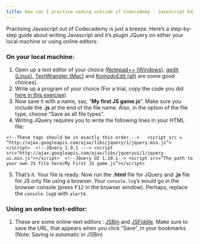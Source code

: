 ```yaml
---
title: How can I practice coding outside of Codecademy - JavaScript Edition
---
```


Practising Javascript out of Codecademy is just a breeze. Here’s a step-by-step guide about writing Javascript and it’s plugin JQuery on either your local machine or using online editors:

### On your local machine:

1. Open up a text editor of your choice ([Notepad++ (Windows)](http://notepad-plus-plus.org/), [gedit (Linux)](https://wiki.gnome.org/Apps/Gedit), [TextWrangler (Mac)](http://www.barebones.com/products/textwrangler/) and [KomodoEdit (all)](http://www.activestate.com/komodo-ide) are some good choices).
2. Write up a program of your choice (For a trial, copy the code you did [here in this exercise](http://www.codecademy.com/courses/javascript-beginner-en-x9DnD/0/7?curriculum_id=506324b3a7dffd00020bf661)).
3. Now save it with a name, say, “**My first JS game.js**”. Make sure you include the **.js** at the end of the file name. Also, in the option of the file type, choose “Save as all file types”.
4. Writing JQuery requires you to write the following lines in your HTML file:

`
    <!--These tags should be in exactly this order.-->  
    <script src = “http://ajax.googleapis.com/ajax/libs/jquery/1/jquery.min.js”></script>  <!--JQuery 1.9.1 --->
    <script src="http://ajax.googleapis.com/ajax/libs/jqueryui/1/jquery-ui.min.js"></script>  <!--JQuery UI 1.10.1-->
    <script src=”The path to your own JS file here/My First JS game.js”></script>
`

5. That’s it. Your file is ready. Now run the **.html** file for JQuery and **.js**  file for JS only file using a browser. Your `console.log`’s would go in the browser console (press <kbd>F12</kbd> in the browser window). Perhaps, replace the `console.log`s with `alert`s.

### Using an online text-editor:

1. These are some online-text editors : [JSBin](http://www.jsbin.com) and  [JSFiddle](http://www.jsfiddle.net). Make sure to save the URL, that appears when you click “Save”, in your bookmarks (Note: Saving is automatic in JSBin) 


